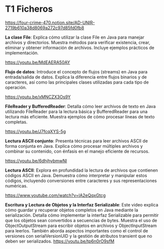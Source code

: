 # T1 Ficheros
https://four-crime-470.notion.site/AD-UNIR-2719b610a38d8069a272c97d85fd0fb8

**La clase File**: Explica cómo utilizar la clase File en Java para manejar archivos y directorios. Muestra métodos para verificar existencia, crear, eliminar y obtener información de archivos. Incluye ejemplos prácticos de implementación.

https://youtu.be/MdEAERA50AY

**Flujo de datos**: Introduce el concepto de flujos (streams) en Java para entrada/salida de datos. Explica la diferencia entre flujos binarios y de caracteres, así como las principales clases utilizadas para cada tipo de operación.

https://youtu.be/xMNCZX3Os9Y

**FileReader y BufferedReader**: Detalla cómo leer archivos de texto en Java utilizando FileReader para la lectura básica y BufferedReader para una lectura más eficiente. Muestra ejemplos de cómo procesar líneas de texto completas.

https://youtu.be/J7fcqXYS-5g

**Lectura ASCII conjunto**: Presenta técnicas para leer archivos ASCII de forma conjunta en Java. Explica cómo procesar múltiples archivos y combinar su contenido, con énfasis en el manejo eficiente de recursos.

https://youtu.be/6dhjhybmwNI

**Lectura ASCII**: Explora en profundidad la lectura de archivos que contienen códigos ASCII en Java. Demuestra cómo interpretar y manipular estos códigos, incluyendo conversiones entre caracteres y sus representaciones numéricas.

https://www.youtube.com/watch?v=lA2eQqxGtcg

**Escritura y Lectura de Objetos y la Interfaz Serializable**: Este video explica cómo guardar y recuperar objetos completos en Java mediante la serialización. Detalla cómo implementar la interfaz Serializable para permitir que los objetos sean convertidos a secuencias de bytes. Muestra el uso de ObjectOutputStream para escribir objetos en archivos y ObjectInputStream para leerlos. También aborda aspectos importantes como el control de versiones con serialVersionUID y la gestión de atributos transient que no deben ser serializados.
https://youtu.be/tp6n0rO9sfM